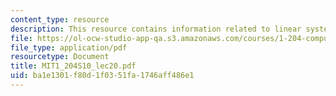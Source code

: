 ```yaml
---
content_type: resource
description: This resource contains information related to linear systems and LU decomposition.
file: https://ol-ocw-studio-app-qa.s3.amazonaws.com/courses/1-204-computer-algorithms-in-systems-engineering-spring-2010/ba1e1301f80d1f0351fa1746aff486e1_MIT1_204S10_lec20.pdf
file_type: application/pdf
resourcetype: Document
title: MIT1_204S10_lec20.pdf
uid: ba1e1301-f80d-1f03-51fa-1746aff486e1
---
```

